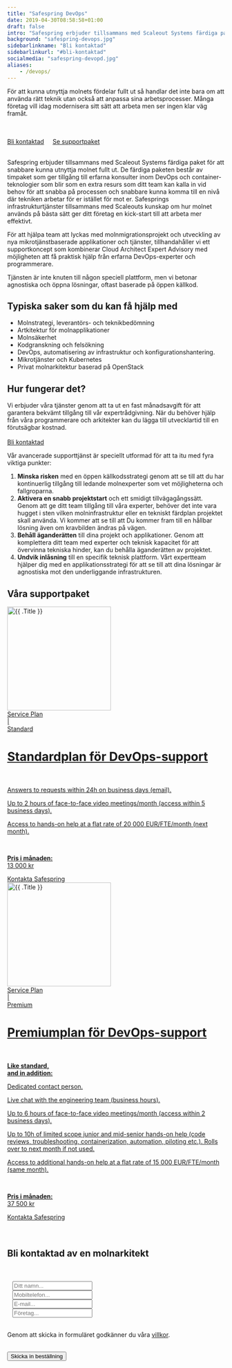 ```yaml
---
title: "Safespring DevOps"
date: 2019-04-30T08:58:58+01:00
draft: false
intro: "Safespring erbjuder tillsammans med Scaleout Systems färdiga paket för att snabbare kunna utnyttja molnet fullt ut."
background: "safespring-devops.jpg"
sidebarlinkname: "Bli kontaktad"
sidebarlinkurl: "#bli-kontaktad"
socialmedia: "safespring-devopd.jpg"
aliases:
    - /devops/
---
```


<div class="ingress"><p>För att kunna utnyttja molnets fördelar fullt ut så handlar det inte bara om att använda rätt teknik utan också att anpassa sina arbetsprocesser. Många företag vill idag modernisera sitt sätt att arbeta men ser ingen klar väg framåt.</p></div>

<br><br><a href="#bli-kontaktad" id="button" style="margin:20px 20px 20px 0px;">Bli kontaktad</a><a href="#supportpaket" id="text-button" style="margin:20px 20px 20px 0px;">Se supportpaket</a><br><br>

Safespring erbjuder tillsammans med Scaleout Systems färdiga paket för att snabbare kunna utnyttja molnet fullt ut. De färdiga paketen består av timpaket som ger tillgång till erfarna konsulter inom DevOps och container-teknologier som blir som en extra resurs som ditt team kan kalla in vid behov för att snabba på processen och snabbare kunna komma till en nivå där tekniken arbetar för er istället för mot er. Safesprings infrastrukturtjänster tillsammans med Scaleouts kunskap om hur molnet används på bästa sätt ger ditt företag en kick-start till att arbeta mer effektivt.

För att hjälpa team att lyckas med molnmigrationsprojekt och utveckling av nya mikrotjänstbaserade applikationer och tjänster, tillhandahåller vi ett supportkoncept som kombinerar Cloud Architect Expert Advisory med möjligheten att få praktisk hjälp från erfarna DevOps-experter och programmerare.

Tjänsten är inte knuten till någon speciell plattform, men vi betonar agnostiska och öppna lösningar, oftast baserade på öppen källkod.

## Typiska saker som du kan få hjälp med

- Molnstrategi, leverantörs- och teknikbedömning
- Artkitektur för molnapplikationer
- Molnsäkerhet
- Kodgranskning och felsökning
- DevOps, automatisering av infrastruktur och konfigurationshantering.
- Mikrotjänster och Kubernetes
- Privat molnarkitektur baserad på OpenStack

## Hur fungerar det?
Vi erbjuder våra tjänster genom att ta ut en fast månadsavgift för att garantera bekvämt tillgång till vår expertrådgivning. När du behöver hjälp från våra programmerare och arkitekter kan du lägga till utvecklartid till en förutsägbar kostnad.
<br><br><a href="#bli-kontaktad" id="text-button">Bli kontaktad</a>

Vår avancerade supporttjänst är speciellt utformad för att ta itu med fyra viktiga punkter:

1. **Minska risken** med en öppen källkodsstrategi genom att se till att du har kontinuerlig tillgång till ledande molnexperter som vet möjligheterna och fallgroparna.
2. **Aktivera en snabb projektstart** och ett smidigt tillvägagångssätt. Genom att ge ditt team tillgång till våra experter, behöver det inte vara hugget i sten vilken molninfrastruktur eller en tekniskt färdplan projektet skall använda. Vi kommer att se till att Du kommer fram till en hållbar lösning även om kravbilden ändras på vägen.
3. **Behåll äganderätten** till dina projekt och applikationer. Genom att komplettera ditt team med experter och teknisk kapacitet för att övervinna tekniska hinder, kan du behålla äganderätten av projektet.
4. **Undvik inlåsning** till en specifik teknisk plattform. Vårt expertteam hjälper dig med en applikationsstrategi för att se till att dina lösningar är agnostiska mot den underliggande infrastrukturen.

<h2 id="supportpaket">Våra supportpaket</h2>

<div class="flexcontainer float-left" style="align-items:baseline;justify-content:left;margin:0;">
  <div class="content-container">
    <a href="#bli-kontaktad">
    <div class="body my-2 p-relative bg-white shadow-1 blue-hover">
        <img src="/tjanster/images/safespring-standard-devops-support.jpg" alt="{{ .Title }}" class="d-block w-full" style="height: 240px;">
  <div class="px-2 py-2">
    <div class="mb-0 small font-weight-medium text-uppercase text-muted lts-1px float-left" style="margin-right:5px;">
      Service Plan
    </div>
    <div class="mb-0 small font-weight-normal text-uppercase text-light-black lts-1px float-left" style="margin-right:5px;">
        |
    </div>
    <div class="mb-1 extra-small font-weight-medium text-uppercase text-light-black">
      Standard
    </div>
    <h1 class="ff-serif font-weight-medium text-black card-heading mt-0 mb-1" style="line-height: 1.25;">
      Standardplan för DevOps-support
    </h1><br>
    <p>Answers to requests within 24h on business days (email).</p>
    <p>Up to 2 hours of face-to-face video meetings/month (access within 5 business days).</p>
    <p>Access to hands-on help at a flat rate of 20 000 EUR/FTE/month (next month).</p>
    <br>
    <p class="mb-1 big">
      <b class="small">Pris i månaden:</b><br>
      13 000 kr
    </p>
  </div>
  <a href="#bli-kontaktad" class="text-uppercase d-inline-block font-weight-medium lts-2px ml-2 mb-2 text-center styled-link ff-serif" id="text-button">
    Kontakta Safespring
  </a>
  </div></a>
</div>
<div class="content-container">
  <a href="#bli-kontaktad">
  <div class="body my-2 p-relative bg-white shadow-1 blue-hover">
      <img src="/tjanster/images/safespring-premium-devops-support.jpg" alt="{{ .Title }}" class="d-block w-full" style="height: 240px;">
<div class="px-2 py-2">
  <div class="mb-0 small font-weight-medium text-uppercase text-muted lts-1px float-left" style="margin-right:5px;">
    Service Plan
  </div>
  <div class="mb-0 small font-weight-normal text-uppercase text-light-black lts-1px float-left" style="margin-right:5px;">
      |
  </div>
  <div class="mb-1 extra-small font-weight-medium text-uppercase text-light-black">
    Premium
  </div>
  <h1 class="ff-serif font-weight-medium text-black card-heading mt-0 mb-1" style="line-height: 1.25;">
    Premiumplan för DevOps-support
  </h1><br>
  <p class="extra-small"><b>Like standard, <br>and in addition:</b></p>
  <p>Dedicated contact person.</p>
  <p>Live chat with the engineering team (business hours).</p>
  <p>Up to 6 hours of face-to-face video meetings/month (access within 2 business days).</p>
  <p>Up to 10h of limited scope junior and mid-senior hands-on help (code reviews, troubleshooting, containerization, automation, piloting etc.). Rolls over to next month if not used.</p>
  <p>Access to additional hands-on help at a flat rate of 15 000 EUR/FTE/month (same month).</p>
  <br>
  <p class="mb-1 big">
    <b class="small">Pris i månaden:</b><br>
    37 500 kr
  </p>
</div>
<a href="#bli-kontaktad" class="text-uppercase d-inline-block font-weight-medium lts-2px ml-2 mb-2 text-center styled-link ff-serif" id="text-button">
  Kontakta Safespring
</a>
</div></a>
</div>
</div>
<br><br>
<h2 id="bli-kontaktad">Bli kontaktad av en molnarkitekt</h2><br><br>
<script src="//twitter.github.io/typeahead.js/releases/latest/typeahead.bundle.js"></script>
<style>
  .twitter-typeahead .tt-hint{color:#195f8c}.twitter-typeahead .tt-menu{max-height:300px;overflow:auto;border:1px solid #195f8c;border-top:none;border-radius:0 0 25px 25px;width:298px;margin:-7px 0 0 -52px}.twitter-typeahead .tt-suggestion{background-color:#fafefe;padding:5px 10px;color:#323232}.tt-suggestion:first-child{margin:7px 0 0 0;padding-top:10px}.tt-suggestion:last-child{padding-bottom:20px}.twitter-typeahead .tt-suggestion:hover{background-color:#fafefe;color:#195f8c}
</style>
<script>
  jQuery(document).ready(function(){var t=null,a=jQuery("#up-client-name-input");if(a.length){var i=jQuery("<input type='hidden' name='Client.dunsNo' />"),e=jQuery("<b id='up-client-spinner' class='fa fa-refresh fa-spin' />");e.hide(),a.after(i),a.after(e),a.typeahead({hint:!0,highlight:!0,minLength:3},{name:"clients",limit:25,source:function(e,n,a){t&&clearTimeout(t),t=setTimeout(function(){$.ajax({type:"GET",url:"https://power.upsales.com/api/external/soliditet/clientSearch?name="+e,success:function(e){a(e.data)},error:function(e){}})},200)},templates:{suggestion:function(e){return"<div><div>"+e.name+"</div><span style='color: #323232; font-size: 10px;'>"+e.city+"</span></div>"}}}).bind("typeahead:autocompleted",function(e,n){a.typeahead("val",n.name),i.val(n.dunsNo),a.blur()}).bind("typeahead:select",function(e,n){a.typeahead("val",n.name),i.val(n.dunsNo)}).bind("typeahead:cursorchange",function(e,n){a.typeahead("val",n.name),i.val(n.dunsNo)}).on("typeahead:asyncrequest",function(){e.show()}).on("typeahead:asynccancel typeahead:asyncreceive",function(){e.hide()})}});
</script>
<form id="up-form" name="form_9549u4061d542b5e64b06ac436bb899d071bf" action="https://power.upsales.com/api/external/formSubmit" method="POST">
  <div class="form"><i class="fas fa-user-tie"></i>&nbsp;&nbsp;&nbsp;<input maxlength="512" type="text" name="Contact.name" required="required" placeholder="Ditt namn..."></div>
  <div class="form"><i class="fas fa-mobile-alt"></i>&nbsp;&nbsp;&nbsp;<input maxlength="512" type="text" name="Contact.cellPhone" required="required" placeholder="Mobiltelefon..."></div>
  <div class="form"><i class="fas fa-envelope"></i>&nbsp;&nbsp;&nbsp;<input maxlength="512" type="email" id="up-email-input" autocomplete="off" name="Contact.email" required="required" placeholder="E-mail..."></div>
  <div class="form"><i class="fas fa-briefcase"></i>&nbsp;&nbsp;&nbsp;<input maxlength="512" type="text" id="up-client-name-input" name="Client.name" required="required" placeholder="Företag..."></div>
	<!-- REQUIRED FIELDS -->
  <input type="hidden" name="formCid" value="9549">
	<input type="hidden" name="formId" value="9549u4061d542b5e64b06ac436bb899d071bf">
	<input type="hidden" name="isFrame" value="false">
	<input type="text" value="" name="validation" style="display: none;">
	<!-- END OF REQUIRED FIELDS -->
  <br>
	<p>Genom att skicka in formuläret godkänner du våra <a href="/dokument/personuppgiftshantering/" target="_blank">villkor</a>.</p>
  <br>
	<button type="submit" class="button">Skicka in beställning</button>
</form>
<script>(function(){var form = document.getElementById("up-form");if(form) {form.addEventListener("submit", function(ev) {var button = ev.target.querySelector("button[type=submit]");if(button) {button.disabled = true;}});}})();</script>
